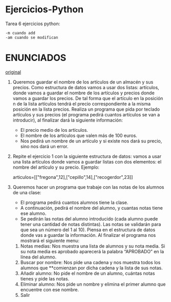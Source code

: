 # Ejercicios-Python
Tarea 6 ejercicios python:

	-m cuando add
	-am cuando se modifican
# ENUNCIADOS 
[original](https://fp.josedomingo.org/lmgs/2020-2021/python3/tarea7.html)
1. Queremos guardar el nombre de los artículos de un almacén y sus precios. Como estructura de datos vamos a usar dos listas: artículos, donde vamos a guardar el nombre de los artículos y precios donde vamos a guardar los precios. De tal forma que el artículo en la posición n de la lista artículos tendrá el precio correspondiente a la misma posición en la lista precios. Realiza un programa que pida por teclado artículos y sus precios (el programa pedirá cuantos artículos se van a introducir), al finalizar dará la siguiente información:
	* El precio medio de los artículos.
	* El nombre de los artículos que valen más de 100 euros.
	* Nos pedirá un nombre de un artículo y si existe nos dará su precio, sino nos dará un error.

2. Repite el ejercicio 1 con la siguiente estructura de datos: vamos a usar una lista artículos donde vamos a guardar listas con dos elementos: el nombre del artículo y su precio. Ejemplo: 
	
	articulos=[["fregona",12],["cepillo",14],["recogerdor",23]]

3. Queremos hacer un programa que trabaje con las notas de los alumnos de una clase:

	* El programa pedirá cuantos alumnos tiene la clase.
	* A continuación, pedirá el nombre del alumno, y cuantas notas tiene ese alumno.
	* Se pedirán las notas del alumno introducido (cada alumno puede tener una cantidad de notas distintas). Las notas se validarán para que sea un número del 1 al 10).
	Piensa en el estructura de datos donde vas a guardar la información. Al finalizar el programa nos mostrará el siguiente menu:

	1. Notas medias: Nos muestra una lista de alumnos y su nota media. Si su nota media es aprobado aparecerá la palabra “APROBADO” en la línea del alumno.
	2. Buscar por nombre: Nos pide una cadena y nos muestra todos los alumnos que **comienzan por dicha cadena y la lista de sus notas.
	3. Añadir alumno: No pide el nombre de un alumno, cuántas notas tienes y pide las notas.
	4. Eliminar alumno: Nos pide un nombre y elimina el primer alumno que encuentre con ese nombre.
	5. Salir

